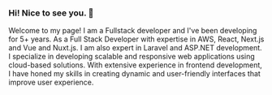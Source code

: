 ### Hi! Nice to see you. 👋

Welcome to my page!
I am a Fullstack developer and I've been developing for 5+ years.
As a Full Stack Developer with expertise in AWS, React, Next.js and Vue and Nuxt.js.
I am also expert in Laravel and ASP.NET development.
I specialize in developing scalable and responsive web applications using cloud-based solutions. 
With extensive experience in frontend development, I have honed my skills in creating dynamic and user-friendly interfaces that improve user experience.
<!--
**rocky816developer/rocky816developer** is a ✨ _special_ ✨ repository because its `README.md` (this file) appears on your GitHub profile.

Here are some ideas to get you started:

- 🔭 I’m currently working on ...
- 🌱 I’m currently learning ...
- 👯 I’m looking to collaborate on ...
- 🤔 I’m looking for help with ...
- 💬 Ask me about ...
- 📫 How to reach me: ...
- 😄 Pronouns: ...
- ⚡ Fun fact: ...
-->

